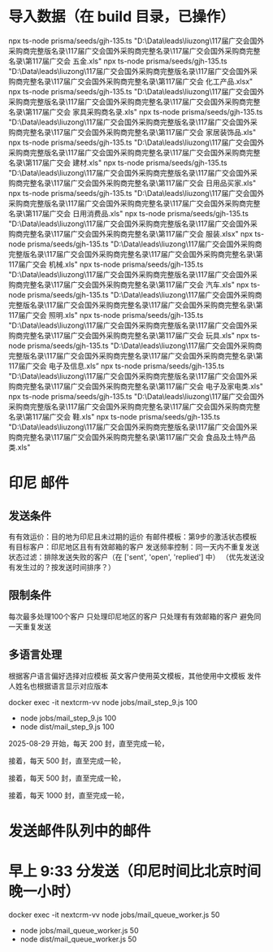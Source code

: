 # 导入数据（在 build 目录，已操作）
npx ts-node prisma/seeds/gjh-135.ts "D:\Data\leads\liuzong\117届广交会国外采购商完整版名录\117届广交会国外采购商完整名录\117届广交会国外采购商完整名录\第117届广交会 五金.xls"
npx ts-node prisma/seeds/gjh-135.ts "D:\Data\leads\liuzong\117届广交会国外采购商完整版名录\117届广交会国外采购商完整名录\117届广交会国外采购商完整名录\第117届广交会 化工产品.xlsx"
npx ts-node prisma/seeds/gjh-135.ts "D:\Data\leads\liuzong\117届广交会国外采购商完整版名录\117届广交会国外采购商完整名录\117届广交会国外采购商完整名录\第117届广交会 家具采购商名录.xls"
npx ts-node prisma/seeds/gjh-135.ts "D:\Data\leads\liuzong\117届广交会国外采购商完整版名录\117届广交会国外采购商完整名录\117届广交会国外采购商完整名录\第117届广交会 家居装饰品.xls"
npx ts-node prisma/seeds/gjh-135.ts "D:\Data\leads\liuzong\117届广交会国外采购商完整版名录\117届广交会国外采购商完整名录\117届广交会国外采购商完整名录\第117届广交会 建材.xls"
npx ts-node prisma/seeds/gjh-135.ts "D:\Data\leads\liuzong\117届广交会国外采购商完整版名录\117届广交会国外采购商完整名录\117届广交会国外采购商完整名录\第117届广交会 日用品买家.xls"
npx ts-node prisma/seeds/gjh-135.ts "D:\Data\leads\liuzong\117届广交会国外采购商完整版名录\117届广交会国外采购商完整名录\117届广交会国外采购商完整名录\第117届广交会 日用消费品.xls"
npx ts-node prisma/seeds/gjh-135.ts "D:\Data\leads\liuzong\117届广交会国外采购商完整版名录\117届广交会国外采购商完整名录\117届广交会国外采购商完整名录\第117届广交会 服装.xlsx"
npx ts-node prisma/seeds/gjh-135.ts "D:\Data\leads\liuzong\117届广交会国外采购商完整版名录\117届广交会国外采购商完整名录\117届广交会国外采购商完整名录\第117届广交会 机械.xls"
npx ts-node prisma/seeds/gjh-135.ts "D:\Data\leads\liuzong\117届广交会国外采购商完整版名录\117届广交会国外采购商完整名录\117届广交会国外采购商完整名录\第117届广交会 汽车.xls"
npx ts-node prisma/seeds/gjh-135.ts "D:\Data\leads\liuzong\117届广交会国外采购商完整版名录\117届广交会国外采购商完整名录\117届广交会国外采购商完整名录\第117届广交会 照明.xls"
npx ts-node prisma/seeds/gjh-135.ts "D:\Data\leads\liuzong\117届广交会国外采购商完整版名录\117届广交会国外采购商完整名录\117届广交会国外采购商完整名录\第117届广交会 玩具.xls"
npx ts-node prisma/seeds/gjh-135.ts "D:\Data\leads\liuzong\117届广交会国外采购商完整版名录\117届广交会国外采购商完整名录\117届广交会国外采购商完整名录\第117届广交会 电子及信息.xls”
npx ts-node prisma/seeds/gjh-135.ts "D:\Data\leads\liuzong\117届广交会国外采购商完整版名录\117届广交会国外采购商完整名录\117届广交会国外采购商完整名录\第117届广交会 电子及家电类.xls"
npx ts-node prisma/seeds/gjh-135.ts "D:\Data\leads\liuzong\117届广交会国外采购商完整版名录\117届广交会国外采购商完整名录\117届广交会国外采购商完整名录\第117届广交会 鞋.xls"
npx ts-node prisma/seeds/gjh-135.ts "D:\Data\leads\liuzong\117届广交会国外采购商完整版名录\117届广交会国外采购商完整名录\117届广交会国外采购商完整名录\第117届广交会 食品及土特产品类.xls"


# 印尼 邮件

## 发送条件
有有效运价：目的地为印尼且未过期的运价
有邮件模板：第9步的激活状态模板
有目标客户：印尼地区且有有效邮箱的客户
发送频率控制：同一天内不重复发送
状态过滤：排除发送失败的客户（在 ['sent', 'open', 'replied'] 中）
（优先发送没有发生过的？按发送时间排序？）

## 限制条件
每次最多处理100个客户
只处理印尼地区的客户
只处理有有效邮箱的客户
避免同一天重复发送

## 多语言处理
根据客户语言偏好选择对应模板
英文客户使用英文模板，其他使用中文模板
发件人姓名也根据语言显示对应版本

docker exec -it nextcrm-vv node jobs/mail_step_9.js 100
- node jobs/mail_step_9.js 100
- node dist/mail_step_9.js 100


2025-08-29 开始，每天 200 封，直至完成一轮，

接着，每天 500 封，直至完成一轮，

接着，每天 500 封，直至完成一轮，

接着，每天 1000 封，直至完成一轮，


# 发送邮件队列中的邮件
# 早上 9:33 分发送（印尼时间比北京时间晚一小时）
docker exec -it nextcrm-vv node jobs/mail_queue_worker.js 50
- node jobs/mail_queue_worker.js 50
- node dist/mail_queue_worker.js 50

